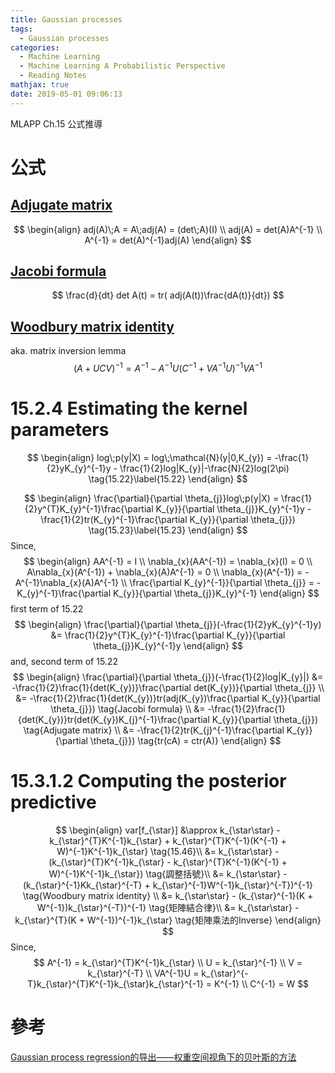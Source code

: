 ```yaml
---
title: Gaussian processes
tags:
  - Gaussian processes
categories:
  - Machine Learning
  - Machine Learning A Probabilistic Perspective
  - Reading Notes
mathjax: true
date: 2019-05-01 09:06:13
---
```


MLAPP Ch.15 公式推導

<!--more-->


# 公式
## [Adjugate matrix](https://en.wikipedia.org/wiki/Adjugate_matrix)
$$
\begin{align}
adj(A)\;A = A\;adj(A) = (det\;A)(I) \\
adj(A) = det(A)A^{-1} \\
A^{-1} = det(A)^{-1}adj(A)
\end{align}
$$
## [Jacobi formula](https://en.wikipedia.org/wiki/Jacobi%27s_formula)
$$
\frac{d}{dt} det A(t) = tr( adj(A(t))\frac{dA(t)}{dt})
$$
## [Woodbury matrix identity](https://en.wikipedia.org/wiki/Woodbury_matrix_identity)
aka. matrix inversion lemma
$$
\left(A+UCV\right)^{-1}=A^{-1}-A^{-1}U\left(C^{-1}+VA^{-1}U\right)^{-1}VA^{-1}
$$

# 15.2.4 Estimating the kernel parameters
$$
\begin{align}
log\;p(y|X) = log\;\mathcal{N}(y|0,K_{y}) = -\frac{1}{2}yK_{y}^{-1}y - \frac{1}{2}log|K_{y}|-\frac{N}{2}log(2\pi)
\tag{15.22}\label{15.22}
\end{align}
$$

$$
\begin{align}
\frac{\partial}{\partial \theta_{j}}log\;p(y|X) = \frac{1}{2}y^{T}K_{y}^{-1}\frac{\partial K_{y}}{\partial \theta_{j}}K_{y}^{-1}y -\frac{1}{2}tr(K_{y}^{-1}\frac{\partial K_{y}}{\partial \theta_{j}})
\tag{15.23}\label{15.23}
\end{align}
$$
Since,
$$
\begin{align}
AA^{-1} = I \\
\nabla_{x}(AA^{-1}) = \nabla_{x}(I) = 0 \\
A\nabla_{x}(A^{-1}) + \nabla_{x}(A)A^{-1} = 0 \\
\nabla_{x}(A^{-1}) = -A^{-1}\nabla_{x}(A)A^{-1} \\
\frac{\partial K_{y}^{-1}}{\partial \theta_{j}} = -K_{y}^{-1}\frac{\partial K_{y}}{\partial \theta_{j}}K_{y}^{-1}
\end{align}
$$
first term of 15.22
$$
\begin{align}
\frac{\partial}{\partial \theta_{j}}(-\frac{1}{2}yK_{y}^{-1}y) &= \frac{1}{2}y^{T}K_{y}^{-1}\frac{\partial K_{y}}{\partial \theta_{j}}K_{y}^{-1}y
\end{align}
$$
and, second term of 15.22
$$
\begin{align}
\frac{\partial}{\partial \theta_{j}}(-\frac{1}{2}log|K_{y}|) &= -\frac{1}{2}\frac{1}{det(K_{y})}\frac{\partial det(K_{y})}{\partial \theta_{j}} \\
&= -\frac{1}{2}\frac{1}{det(K_{y})}tr(adj(K_{y})\frac{\partial K_{y}}{\partial \theta_{j}}) \tag{Jacobi formula} \\
&= -\frac{1}{2}\frac{1}{det(K_{y})}tr(det(K_{y})K_{j}^{-1}\frac{\partial K_{y}}{\partial \theta_{j}}) \tag{Adjugate matrix} \\
&= -\frac{1}{2}tr(K_{j}^{-1}\frac{\partial K_{y}}{\partial \theta_{j}}) \tag{tr(cA) = ctr(A)}
\end{align}
$$


# 15.3.1.2 Computing the posterior predictive
$$
\begin{align}
var[f_{\star}] &\approx k_{\star\star} - k_{\star}^{T}K^{-1}k_{\star} + k_{\star}^{T}K^{-1}(K^{-1} + W)^{-1}K^{-1}k_{\star} \tag{15.46}\\
&= k_{\star\star} - (k_{\star}^{T}K^{-1}k_{\star} - k_{\star}^{T}K^{-1}(K^{-1} + W)^{-1}K^{-1}k_{\star}) \tag{調整括號}\\
&= k_{\star\star} - (k_{\star}^{-1}Kk_{\star}^{-T} + k_{\star}^{-1}W^{-1}k_{\star}^{-T})^{-1} \tag{Woodbury matrix identity} \\
&= k_{\star\star} - (k_{\star}^{-1}(K + W^{-1})k_{\star}^{-T})^{-1} \tag{矩陣結合律}\\
&= k_{\star\star} - k_{\star}^{T}(K + W^{-1})^{-1}k_{\star} \tag{矩陣乘法的Inverse}
\end{align}
$$
Since,
$$
A^{-1} = k_{\star}^{T}K^{-1}k_{\star} \\
U = k_{\star}^{-1} \\
V = k_{\star}^{-T} \\
VA^{-1}U = k_{\star}^{-T}k_{\star}^{T}K^{-1}k_{\star}k_{\star}^{-1} = K^{-1} \\
C^{-1} = W
$$

# 參考
[Gaussian process regression的导出——权重空间视角下的贝叶斯的方法](https://zhuanlan.zhihu.com/p/27554656)
